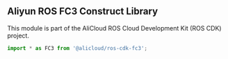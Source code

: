 ## Aliyun ROS FC3 Construct Library

This module is part of the AliCloud ROS Cloud Development Kit (ROS CDK) project.

```python
import * as FC3 from '@alicloud/ros-cdk-fc3';
```
